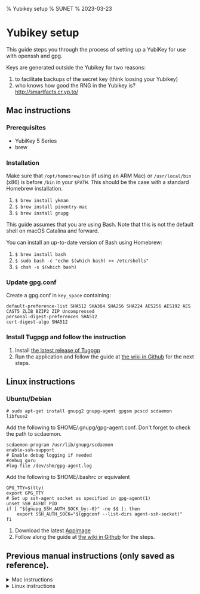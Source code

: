 % Yubikey setup
% SUNET
% 2023-03-23

Yubikey setup
=================

This guide steps you through the process of setting up a YubiKey for use with openssh and gpg.

Keys are generated outside the Yubikey for two reasons:
1) to facilitate backups of the secret key (think loosing your Yubikey)
2) who knows how good the RNG in the Yubikey is? http://smartfacts.cr.yp.to/

Mac instructions
-------------------------

### Prerequisites
* YubiKey 5 Series
* brew

### Installation
Make sure that `/opt/homebrew/bin` (if using an ARM Mac) or `/usr/local/bin` (x86) is before `/bin` in your `$PATH`. This should be the case with a standard Homebrew installation.

1. `$ brew install ykman`
2. `$ brew install pinentry-mac`
3. `$ brew install gnupg`

This guide assumes that you are using Bash. Note that this is not the default shell on macOS Catalina and forward.

You can install an up-to-date version of Bash using Homebrew:

1. `$ brew install bash`
2. `$ sudo bash -c "echo $(which bash) >> /etc/shells"`
3. `$ chsh -s $(which bash)`

### Update gpg.conf
Create a gpg.conf in `key_space` containing:
```
default-preference-list SHA512 SHA384 SHA256 SHA224 AES256 AES192 AES CAST5 ZLIB BZIP2 ZIP Uncompressed
personal-digest-preferences SHA512
cert-digest-algo SHA512
```

### Install Tugpgp and follow the instruction


1. Install [the latest release of Tugpgp](https://github.com/SUNET/tugpgp/releases/latest)
2. Run the application and follow the guide at [the wiki in Github](https://github.com/SUNET/tugpgp/wiki) for the next steps.


Linux instructions
-------------------------

### Ubuntu/Debian

    # sudo apt-get install gnupg2 gnupg-agent gpgsm pcscd scdaemon libfuse2

Add the following to $HOME/.gnupg/gpg-agent.conf. Don't forget to check the path to scdaemon.

    scdaemon-program /usr/lib/gnupg/scdaemon
    enable-ssh-support
    # Enable debug logging if needed
    #debug guru
    #log-file /dev/shm/gpg-agent.log

Add the following to $HOME/.bashrc or equivalent

    GPG_TTY=$(tty)
    export GPG_TTY
    # Set up ssh-agent socket as specified in gpg-agent(1) 
    unset SSH_AGENT_PID 
    if [ "${gnupg_SSH_AUTH_SOCK_by:-0}" -ne $$ ]; then 
        export SSH_AUTH_SOCK="$(gpgconf --list-dirs agent-ssh-socket)"
    fi


1. Download the latest [AppImage](https://github.com/SUNET/tugpgp/releases/latest)
2. Follow along the guide at [the wiki in Github](https://github.com/SUNET/tugpgp/wiki) for the steps.
   
## Previous manual instructions (only saved as reference).
<details>
    <summary>Mac instructions</summary>

Mac instructions
-------------------------

### Prerequisites
* YubiKey 5 Series
* brew
* a usb-memory

### Installation 
Make sure that `/opt/homebrew/bin` (if using an ARM Mac) or `/usr/local/bin` (x86) is before `/bin` in your `$PATH`. This should be the case with a standard Homebrew installation.

1. `$ brew install ykman`
2. `$ brew install pinentry-mac`
3. `$ brew install gnupg`

This guide assumes that you are using Bash. Note that this is not the default shell on macOS Catalina and forward.

You can install an up-to-date version of Bash using Homebrew:

1. `$ brew install bash`
2. `$ sudo bash -c "echo $(which bash) >> /etc/shells"`
3. `$ chsh -s $(which bash)`

### Create a more secure workspace
1. `$ umask 077`
2. `$ diskutil erasevolume HFS+ 'RAMDisk' $(hdiutil attach -nomount ram://8388608)`
3. `$ cd /Volumes/RAMDisk`
4. `$ mkdir key_space`
5. `$ cd key_space`
6. `$ chown -R $(whoami) .`
7. `$ chmod 700 .`

### Update gpg.conf
Create a gpg.conf in `key_space` containing:
```
default-preference-list SHA512 SHA384 SHA256 SHA224 AES256 AES192 AES CAST5 ZLIB BZIP2 ZIP Uncompressed
personal-digest-preferences SHA512
cert-digest-algo SHA512
```

### Create primary Key
`$ export GNUPGHOME=$PWD`

Kill any running `gpg-agent` process.

`$ gpg --full-gen-key`

1. `(1) RSA and RSA (default)`
2. 4096
3. 1y
4. Add `Real name` and `Email` but leave `Comment` empty

Keep the returning key ID handy.

### Edit primary key
`$ gpg --edit-key --expert <ID>`

#### Add another UID (Optional)
`gpg> adduuid` # until done

#### Add Authenticate subkey (SSH)
`gpg> addkey`
1. `(8) RSA (set your own capabilities)`
2. toggle S & E & A which should result in only "Authenticate".
3. 4096
4. 1y

#### List keys
```
gpg> list
sec  rsa4096/0487C6AE38A74C12
     created: 2021-05-28  expires: 2022-05-28  usage: SC
     trust: ultimate      validity: ultimate
ssb  rsa4096/2E180F6B22DFF0D0
     created: 2021-05-28  expires: 2022-05-28  usage: E
ssb  rsa4096/E641CAE29209F416
     created: 2021-05-28  expires: 2022-05-28  usage: A
[ultimate] (1). Magnus Svensson <masv@sunet.se>
```

`gpg> save`

### Backup
When writing the keys to your card, gpg2 will delete the existing keys on your keyring and replace them with a stub. If you want a backup of the keys to store offline in a safe place, then now is the time to make a backup:

`$ gpg --export-secret-key --armor > /Volumes/<USB_NAME>/secretkey.backup`

`$ gpg --output /Volumes/<USB_NAME>/revoke.asc.backup --gen-revoke <ID>`


### Export public key
You will also need to save your public key somewhere, so you can import it in your real GPG keyring. Something like
`$ gpg --armor --export <ID> > ~/my-public-key.asc`

### Card modifications
#### Change Admin PIN, PIN and set Reset Code

| Type      | Default code |
| --------- | ------------ |
| PIN       | 123456       |
| Admin PIN | 12345678     |

`$ gpg --edit-card`

1. `admin`
2. `passwd`

Follow the instructions...

#### Set card holder nam
`$ gpg --edit-card`

1. `name`

Follow the instructions...

### Write to card
Place each key (capability) on card. This is a general instruction.

`$ gpg --edit-key <ID>`

`gpg> keytocard` # primary key to card (Sign)

`gpg> key 1`

`gpg> keytocard`

`gpg> key 1`

`gpg> key 2`

`gpg> keytocard`

`gpg> key 2`

`gpg> save`


### Import public key into the real keychain
`$ unset GNUPGHOME`

Kill `gpg-agent`.

`$ gpg --import ~/my-public-key.asc`

`$ gpg --edit-key <ID>`

`gpg> trust`

set 5

`gpg> save`

### Verify keys on card
```
$ gpg -K
/Users/masv/.gnupg/pubring.kbx
------------------------------
sec>  rsa4096 2021-05-28 [SC] [expires: 2022-05-28]
      D0B2D9FF86A6B3A6314E632C5BA4BA8D2A3E5C61
      Card serial no. = 0006 10124562
uid           [ultimate] Magnus Svensson <masv@sunet.se>
ssb>  rsa4096 2021-05-28 [E] [expires: 2022-05-28]
ssb>  rsa4096 2021-05-28 [A] [expires: 2022-05-28]
```

### Enable SSH support
`$ echo "enable-ssh-support" >> ~/.gnupg/gpg-agent.conf`

`$ echo "pinentry-program $(which pinentry-mac)" >> ~/.gnupg/gpg-agent.conf`

`$ echo "export SSH_AUTH_SOCK=$(gpgconf --list-dirs agent-ssh-socket)" >> ~/.bash_profile`

`$ echo "gpgconf --launch gpg-agent" >> ~/.bash_profile`

`$ gpg --export-ssh-key <ID> > ~/.ssh/id_rsa_yubikey.pub`

Logout/login (Is this the only way of doing it?)

`ssh-add -L` lists ssh public-keys


### Clean up RAMDisk
`$ rm -Pr private-keys-v1.d/`

`$ rm -P pubring.kbx*`

`$ cd .. && rm -rf key_space/`

`$ sudo diskutil unmount force RAMDisk/`


#### Enable Touch policies (Encouraged)
A touch policy takes advantage of the fact that the Yubikey is a HSM that can be restricted by touch activation.

`$ ykman openpgp keys set-touch <AUT|SIG|ENC|ATT> ON`

Note that attestation (ATT) is only available with YubiKey hardware version 4.3 and above.

#### Disable OTP to get rid of the string that is outputted everytime the key is touched
`$ ykman config usb --disable OTP`


### Test sign
`$ gpg --output /tmp/test_sign.sig --sign /tmp/test_sign`

`$ gpg --verify /tmp/test_sign.sig`

Compare the returning key fingerprint with the sub key fingerprint with Sign capabilities, it should be equal.

`$ gpg --list-keys --with-subkey-fingerprints`


### Test encrypt
`$ gpg -e -r <YOUR_EMAIL> /tmp/test_encrypt.txt`

`$ gpg --decrypt /tmp/test_encrypt.txt.gpg`

should return: 

```
gpg: encrypted with rsa4096 key, ID <ENCRYPT_SUBKEY_ID>, created <DATE>
      "<NAME> <<EMAIL>>"
```


</details>

<details>
    <summary>Linux instructions</summary>

Linux instructions
-------------------------

### Ubuntu/Debian

    # sudo apt-get install gnupg2 gnupg-agent gpgsm pcscd scdaemon

Add the following to $HOME/.gnupg/gpg-agent.conf. Don't forget to check the path to scdaemon.

    scdaemon-program /usr/lib/gnupg/scdaemon
    enable-ssh-support
    # Enable debug logging if needed
    #debug guru
    #log-file /dev/shm/gpg-agent.log

Add the following to $HOME/.bashrc or equivalent

    GPG_TTY=$(tty)
    export GPG_TTY
    # Set up ssh-agent socket as specified in gpg-agent(1) 
    unset SSH_AGENT_PID 
    if [ "${gnupg_SSH_AUTH_SOCK_by:-0}" -ne $$ ]; then 
        export SSH_AUTH_SOCK="$(gpgconf --list-dirs agent-ssh-socket)"
    fi

#### Disable OTP to get rid of the string that is outputted everytime the key is touched
`$ ykman config usb --disable OTP`

Set yubikey in CCID+HID-mode (old instruction)
----------------------------

From the factory the yubikey is setup only as a standard/classical OTP device. Run the following command to set it in dual HID (keyboard) and CCID mode. Resist the temptation to set it in CCID-only mode - you won't be able to use ykpersonalize again if you do.

    # ykpersonalize -m82

If you failed to resist the temptation of CCID-mode you can expert-mode hack your NEO back to HID mode using this command:

    $ opensc-tool -s '00 a4 04 00 07 a0 00 00 05 27 20 01 01' -s '00 01 11 00'

or, alledgedly, using the ykneomgr application found at http://opensource.yubico.com/libykneomgr/

If you want to use the token in a virtual machine (VMWare Fusion) when running OS X you can't use HID mode.

    # ykpersonalize -m81

Setup user access to the yubikey USB device
-------------------------------------------
This step might not be needed in all cases.

/etc/udev/rules.d/69-yubikey.rules

    ACTION!="add|change", GOTO="yubico_end"

    # Yubico Yubikey 4
    ATTRS{idVendor}=="1050", ATTRS{idProduct}=="0010|0110|0111|0112|0114|0116|0401|0403|0405|0406|0407|0410", \
        ENV{ID_SECURITY_TOKEN}="1", RUN+="/usr/sbin/service pcscd restart"

    LABEL="yubico_end"

/etc/udev/rules.d/70-yubikey.rules

    # Udev rules for letting the console user access the Yubikey USB
    # device node, needed for challenge/response to work correctly.

    ACTION=="add|change", SUBSYSTEM=="usb", \
      ATTRS{idVendor}=="1050", ATTRS{idProduct}=="0010|0110|0111|0112|0114|0116|0401|0403|0405|0406|0407|0410", \
      TEST=="/var/run/ConsoleKit/database", \
      RUN+="udev-acl --action=$env{ACTION} --device=$env{DEVNAME}"

Disable GNOME Keyring's GnuPG and SSH agent emulation code
----------------------------------------------------------

If you are using GNOME 3 and experience problems such as

    # gpg2 --card-status
    # gpg: OpenPGP card not available: general error

Or if you notice that you have two gpg-agents running,
then you can try to disable the GNOME Keyring GnuPG/SSH agent using:

    # echo 'X-GNOME-Autostart-enabled=false' >> /etc/xdg/autostart/gnome-keyring-gpg.desktop
    # echo 'X-GNOME-Autostart-enabled=false' >> /etc/xdg/autostart/gnome-keyring-ssh.desktop
    # echo 'X-GNOME-Autostart-enabled=false' >> /etc/xdg/autostart/gnome-keyring-pkcs10.desktop
    # echo manual > /etc/xdg/systemd/gnome-keyring.override

Generate key outside card
------------

Create some space in memory you can easily clean out later...

    # umask 077
    # cd /dev/shm

Create a tempdir for gnupg stuff

    # mkdir foo
    # cd foo

Create a gpg.conf in the foo directory containing:

    default-preference-list SHA512 SHA384 SHA256 SHA224 AES256 AES192 AES CAST5 ZLIB BZIP2 ZIP Uncompressed
    personal-digest-preferences SHA512
    cert-digest-algo SHA512

Make sure gpg2 uses this directory and generate a key using the defaults (a 4096 bit RSA key) and set a 1 year validity.

    # export GNUPGHOME=$PWD
    # gpg2 --full-gen-key
    [...]
    Please select what kind of key you want:
    (1) RSA and RSA (default)
    (2) DSA and Elgamal
    (3) DSA (sign only)
    (4) RSA (sign only)
    Your selection? 1 [enter]
    RSA keys may be between 1024 and 4096 bits long.
    What keysize do you want? (4096) [enter]
    Requested keysize is 4096 bits
    Please specify how long the key should be valid.
         0 = key does not expire
      <n>  = key expires in n days
      <n>w = key expires in n weeks
      <n>m = key expires in n months
      <n>y = key expires in n years
    Key is valid for? (0) 1y [enter]
    Key expires at ons 25 maj 2016 15:45:52 CEST
    Is this correct? (y/N) y [enter]
    [...]
    Real name: Test Testsson [enter]
    Email address: test@example.com [enter]
    Comment: [enter] <--- Leave this field empty
    You selected this USER-ID:
        "Test Testsson <test@example.com>"
        
    Change (N)ame, (C)omment, (E)mail or (O)kay/(Q)uit? O
    You need a Passphrase to protect your secret key.
    
    Choose a strong password that is unique for this key and is made up of a random combination
    of both upper and lower letters, as well as numbers.
    
Next edit the key in expert mode - $id is the id of the key you just created. Add your email addresses with adduid.

    # gpg2 --edit-key --expert $id
    gpg> adduid # until done

Now add 1 subkey to be used with SSH. Pick RSA (set your own capabilities) and toggle S & E & A which should result in only "Authenticate".

    gpg> addkey
    [...]
    Please select what kind of key you want:
    (3) DSA (sign only)
    (4) RSA (sign only)
    (5) Elgamal (encrypt only)
    (6) RSA (encrypt only)
    (7) DSA (set your own capabilities)
    (8) RSA (set your own capabilities)
    Your selection? 8 [enter]
        
    Possible actions for a RSA key: Sign Encrypt Authenticate 
    Current allowed actions: Sign Encrypt 
        
    (S) Toggle the sign capability
    (E) Toggle the encrypt capability
    (A) Toggle the authenticate capability
    (Q) Finished
        
    Your selection? S [enter], E [enter], A [enter], Q [enter]
    [...]
    What keysize do you want? (4096) [enter] 
    Requested keysize is 4096 bits
    Please specify how long the key should be valid.
           0 = key does not expire
        <n>  = key expires in n days
        <n>w = key expires in n weeks
        <n>m = key expires in n months
        <n>y = key expires in n years
    Key is valid for? (0) 1y [enter]
    Key expires at ons 25 maj 2016 16:34:06 CEST
    Is this correct? (y/N) y [enter]
    Really create? (y/N) y [enter]
    
This is what the result should look like.

    gpg> list

    pub  4096R/662D4043  created: 2013-10-01  expires: 2014-10-01  usage: SC
                     trust: ultimate      validity: ultimate
    sub  4096R/FED803A7  created: 2013-10-01  expires: 2014-10-01  usage: E
    sub  4096R/4334FEF8  created: 2013-10-01  expires: 2014-10-01  usage: A
    [ unknown] (1)  Leif Johansson <leifj@nordu.net>
    [ unknown] (2)  Leif Johansson <leifj@mnt.se>
    [ unknown] (3). Leif Johansson <leifj@sunet.se>

Remember to save the changes when you exit edit mode using the command save.

    gpg> save

When writing the keys to your card, gpg2 will delete the existing keys on your keyring and replace them with a stub. If you want a backup of the keys to store offline in a safe place, then now is the time to make a backup using either:

    $ cp secring.gpg secring.gpg.backup
    $ cp pubring.gpg pubring.gpg.backup
    $ cp secring.gpg.backup pubring.gpg.backup /path/to/backup/media

Or by only exporting the secret key, including subkeys, to the offline backup: 
    
    $ gpg2 --export-secret-key --armor > /path/to/backup/media/secretkey.backup
    
You will also need to save your public key somewhere, so you can import it in your real GPG keyring. Something like

    $ gpg2 --armor --export $id > ~/my-NEO-public-key.asc

Write key to card
-----------------

Note that gpg2 might ask for the YubiKey admin pin (default 12345678) when moving the primary key.

    # gpg2 --edit-key $id
    gpg> toggle
    gpg> keytocard
    gpg> key 1
    gpg> keytocard
    gpg> key 1
    gpg> key 2
    gpg> keytocard
    
Do not forget to change the YubiKey admin pin (default 12345678), as well as the
user pin (default 123456) to a strong password.

    # gpg2 --card-edit
    [...]
    gpg/card> admin
    Admin commands are allowed
        
    gpg/card> passwd
    [...]
        
    1 - change PIN
    2 - unblock PIN
    3 - change Admin PIN
    4 - set the Reset Code
    Q - quit
        
    Your selection? 1 [enter], 3 [enter], 4 [enter], Q [enter]

During this stage it is very important that only a gpg-agent with version >=2.0.22 is running. If you get errors like

    gpg: error writing key to card: Not supported

it is probably not the right gpg-agent that is currently running. Kill any gpg-agent process and look in

    /etc/X11/Xsession.d/90gpg-agent

for how to restart it with a gpg-agent binary that you are sure is >=2.0.22.

Tidy up before you forget
-------------------------

    # cd /dev/shm/foo
    # shred -zun 12 secring.gpg
    # cd ..; rm foo -rf

Enable Touch policies (Encouraged)
-------------------------
A touch policy takes advantage of the fact that the Yubikey is a HSM that can be restricted by touch activation.

`$ ykman openpgp keys set-touch <AUT|SIG|ENC|ATT> ON`

Note that attestation (ATT) is only available with YubiKey hardware version 4.3 and above.

Test
----

Lets see what we have...

    # gpg2 --card-status
    gpg: WARNING: unsafe permissions on homedir `/dev/shm/foo'
    gpg: detected reader `Yubico Yubikey NEO OTP+CCID 00 00'
    Application ID ...: D2760001240102000000000000010000
    Version ..........: 2.0
    Manufacturer .....: test card
    Serial number ....: 00000001
    Name of cardholder: [not set]
    Language prefs ...: [not set]
    Sex ..............: unspecified
    URL of public key : [not set]
    Login data .......: [not set]
    Signature PIN ....: forced
    Key attributes ...: 2048R 2048R 2048R
    Max. PIN lengths .: 127 127 127
    PIN retry counter : 3 3 3
    Signature counter : 0
    Signature key ....: F95F 1654 911B 8B21 68A1  EF18 6D13 20C7 662D 4043
    Encryption key....: 609A 2FC8 5606 421D B848  14DF 3EC4 D983 FED8 03A7
    Authentication key: E2A3 D430 532E F05B B37F  1822 966F 771E 4B6F EF82
    General key info..: pub  2048R/662D4043 2013-10-01 Leif Johansson <leifj@sunet.se>
    sec   2048R/662D4043  created: 2013-10-01  expires: 2014-10-01
    ssb   2048R/FED803A7  created: 2013-10-01  expires: 2014-10-01
    ssb   2048R/4B6FEF82  created: 2013-10-01  expires: 2014-10-01

Revoke old key if it is not going to be used
--------------------------------------------

You can use the revoked key to verify old signatures, or decrypt data if you have not lost the private key, but it cannot be used to encrypt new messages to you.

    gpg2 --output revocation-certificate.asc --gen-revoke '<fingerprint>'
    [...]
    Create a revocation certificate for this key? (y/N) y [enter]
    Please select the reason for the revocation:
    0 = No reason specified
    1 = Key has been compromised
    2 = Key is superseded
    3 = Key is no longer used
    Q = Cancel
    (Probably you want to select 1 here)
    Your decision? 2 [enter]
    [...]
            
    gpg2 --import revocation-certificate.asc
    gpg2 --send '<fingerprint>'
 
</details>
